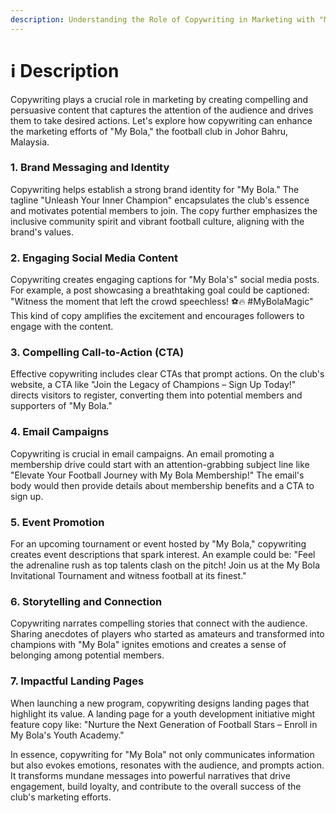 ```yaml
---
description: Understanding the Role of Copywriting in Marketing with "My Bola"
---
```


# ℹ Description

Copywriting plays a crucial role in marketing by creating compelling and persuasive content that captures the attention of the audience and drives them to take desired actions. Let's explore how copywriting can enhance the marketing efforts of "My Bola," the football club in Johor Bahru, Malaysia.

### **1. Brand Messaging and Identity**

Copywriting helps establish a strong brand identity for "My Bola." The tagline "Unleash Your Inner Champion" encapsulates the club's essence and motivates potential members to join. The copy further emphasizes the inclusive community spirit and vibrant football culture, aligning with the brand's values.

### **2. Engaging Social Media Content**

Copywriting creates engaging captions for "My Bola's" social media posts. For example, a post showcasing a breathtaking goal could be captioned: "Witness the moment that left the crowd speechless! ⚽🔥 #MyBolaMagic" This kind of copy amplifies the excitement and encourages followers to engage with the content.

### **3. Compelling Call-to-Action (CTA)**

Effective copywriting includes clear CTAs that prompt actions. On the club's website, a CTA like "Join the Legacy of Champions – Sign Up Today!" directs visitors to register, converting them into potential members and supporters of "My Bola."

### **4. Email Campaigns**

Copywriting is crucial in email campaigns. An email promoting a membership drive could start with an attention-grabbing subject line like "Elevate Your Football Journey with My Bola Membership!" The email's body would then provide details about membership benefits and a CTA to sign up.

### **5. Event Promotion**

For an upcoming tournament or event hosted by "My Bola," copywriting creates event descriptions that spark interest. An example could be: "Feel the adrenaline rush as top talents clash on the pitch! Join us at the My Bola Invitational Tournament and witness football at its finest."

### **6. Storytelling and Connection**

Copywriting narrates compelling stories that connect with the audience. Sharing anecdotes of players who started as amateurs and transformed into champions with "My Bola" ignites emotions and creates a sense of belonging among potential members.

### **7. Impactful Landing Pages**

When launching a new program, copywriting designs landing pages that highlight its value. A landing page for a youth development initiative might feature copy like: "Nurture the Next Generation of Football Stars – Enroll in My Bola's Youth Academy."

In essence, copywriting for "My Bola" not only communicates information but also evokes emotions, resonates with the audience, and prompts action. It transforms mundane messages into powerful narratives that drive engagement, build loyalty, and contribute to the overall success of the club's marketing efforts.
